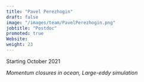 ```yaml
---
title: "Pavel Perezhogin"
draft: false
image: "/images/team/PavelPerezhogin.png"
jobtitle: "Postdoc"
promoted: true
Website:  
weight: 23
---
```



Starting October 2021

*Momentum closures in ocean, Large-eddy simulation*



